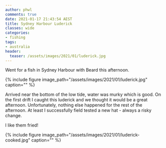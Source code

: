 ```yaml
---
author: phwl
comments: true
date: 2021-01-17 21:43:54 AEST
title: Sydney Harbour Luderick
classes: wide
categories:
- fishing
tags:
- australia
header:
  teaser: /assets/images/2021/01/luderick.jpg
---
```


Went for a fish in Sydney Harbour with Beard this afternoon. 

{% include figure image_path="/assets/images/2021/01/luderick.jpg" caption="" %}

<!-- more -->
Arrived near the bottom of the low tide, water was murky which is
good.  On the first drift I caught this luderick and we thought it
would be a great afternoon. Unfortunately, nothing else happened
for the rest of the afternoon. At least I successfully field tested
a new hat - always a risky change.

I like them fried!

{% include figure image_path="/assets/images/2021/01/luderick-cooked.jpg" caption="" %}
